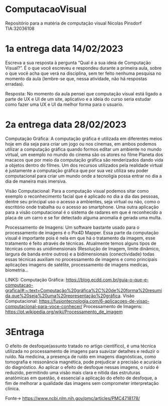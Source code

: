 # ComputacaoVisual
Repositório para a matéria de computação visual Nicolas Pinsdorf TIA:32036108



# 1a entrega data 14/02/2023

Escreva a sua resposta à pergunta “Qual é a sua ideia de Computação Visual?”. É o que você escreveu e respondeu durante a primeira aula, sobre o que você acha que verá na disciplina, sem ter feito nenhuma pesquisa no momento da aula (lembre-se que, nessa atividade, não há respostas erradas).

Resposta: No momento da aula pensei que computação visual está ligado a parte de UX e UI de um site, aplicativo e a ideia do curso seria estudar como fazer uma UX e UI da melhor forma para o usuario.


# 2a entrega data 28/02/2023


Computação Gráfica: A computação gráfica é utilizada em diferentes meios hoje em dia seja para criar um jogo ou nos cinemas, em ambos podemos utilizar a computação gráfica quando formos editar um ambiente no mundo virtual, um exemplo no mundo do cinema são os atores no filme Planeta dos macacos que por meio da computação gráfica são renderizados dando vida a objetos dentro do filmes.
Um dos recursos utilizados pela realidade virtual  é justamente a computação gráfica que por sua vez utiliza seu poder computacional para criar um mundo onde a tecnoligia possa entrar no dia a dia de maneira mais imersiva.
 

Visão Computacional: Para a computação visual podemos sitar como exemplo o reconhecimento facial que é aplicado no dia a dia das pessoas, dentre seu principal uso o acesso a ambientes, seja virtual ou não, como o escritório onde trabalha ou o acesso ao smartphone. 
Uma outra aplicação para a visão computacional é o sistema de radares em que é reconhecido a placa de um carro e se for detectado alguma anomalia é gerada uma multa.

Processamento de Imagens: Um software bastante usado para o processamento de imagens é o Pix4D Mapper. Essa parte da computação visual é importante pois é nela em que há o tratamento da imagem, esse tratamento é feito através de técnicas.
Atualmente temos alguns tipos de técnicas como as unidimensionais (Resolução de Imagem, limite dinâmico, largura de banda entre outros) e a bidimensionais (conectividade) todas essas técnicas auxiliam no processamento de imagens e como principais aplicações imagens de satélite, processamento de imagens medicas, biometria...

LINKS:
Computação Gráfica: 
https://blog.ecdd.com.br/guia-o-que-e-computacao-grafica/#:~:text=Computação%20gráfica%2C%20de%20forma%20resumida,que%20seja%20uma%20representação%20gráfica.
Visão Computacional:
https://fusiontecnologia.com/6-aplicacoes-de-visao-computacional-para-voce-conhecer/
Processamento de Imagens: 
https://pt.wikipedia.org/wiki/Processamento_de_imagem

# 3Entraga

O efeito de desfoque(assunto tratado no artigo científico), é uma técnica utilizada no processamento de imagens para suavizar detalhes e reduzir o ruído. Na medicina, a presença de ruído em imagens diagnósticas, como tomografia e ressonância magnética, pode prejudicar a precisão e acurácia do diagnóstico. Ao aplicar o efeito de desfoque nessas imagens, o ruído é reduzido, permitindo uma visão mais clara e nítida das estruturas anatômicas em questão, é essencial a aplicação do efeito de desfoque, a fim de melhorar a qualidade das imagens sem comprometer interpretação clínica.

Fonte-> https://www.ncbi.nlm.nih.gov/pmc/articles/PMC4718178/



